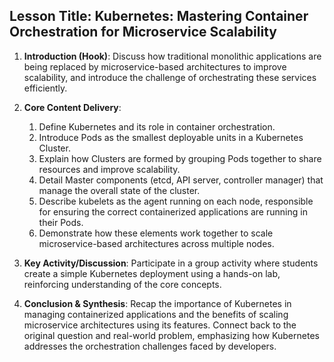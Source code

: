  ## Lesson Title: Kubernetes: Mastering Container Orchestration for Microservice Scalability

1. **Introduction (Hook)**: Discuss how traditional monolithic applications are being replaced by microservice-based architectures to improve scalability, and introduce the challenge of orchestrating these services efficiently.

2. **Core Content Delivery**:
   1. Define Kubernetes and its role in container orchestration.
   2. Introduce Pods as the smallest deployable units in a Kubernetes Cluster.
   3. Explain how Clusters are formed by grouping Pods together to share resources and improve scalability.
   4. Detail Master components (etcd, API server, controller manager) that manage the overall state of the cluster.
   5. Describe kubelets as the agent running on each node, responsible for ensuring the correct containerized applications are running in their Pods.
   6. Demonstrate how these elements work together to scale microservice-based architectures across multiple nodes.

3. **Key Activity/Discussion**: Participate in a group activity where students create a simple Kubernetes deployment using a hands-on lab, reinforcing understanding of the core concepts.

4. **Conclusion & Synthesis**: Recap the importance of Kubernetes in managing containerized applications and the benefits of scaling microservice architectures using its features. Connect back to the original question and real-world problem, emphasizing how Kubernetes addresses the orchestration challenges faced by developers.